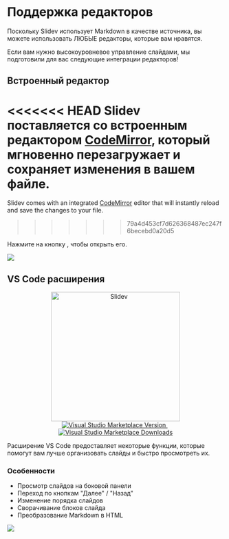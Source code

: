 # Поддержка редакторов

Поскольку Slidev использует Markdown в качестве источника, вы можете использовать ЛЮБЫЕ редакторы, которые вам нравятся.

Если вам нужно высокоуровневое управление слайдами, мы подготовили для вас следующие интеграции редакторов!

## Встроенный редактор

<<<<<<< HEAD
Slidev поставляется со встроенным редактором [CodeMirror](https://codemirror.net/), который мгновенно перезагружает и сохраняет изменения в вашем файле.
=======
Slidev comes with an integrated [CodeMirror](https://codemirror.net/) editor that will instantly reload and save the changes to your file.
>>>>>>> 79a4d453cf7d626368487ec247f6becebd0a20d5

Нажмите на кнопку <carbon-edit class="inline-icon-btn"/>, чтобы открыть его.

![](/screenshots/integrated-editor.png)

## VS Code расширения

<p align="center">
    <a href="https://github.com/slidevjs/slidev" target="_blank">
        <img src="https://cdn.jsdelivr.net/gh/slidevjs/slidev/assets/logo-for-vscode.png" alt="Slidev" width="300"/>
    </a>
    <br>
    <a href="https://marketplace.visualstudio.com/items?itemName=antfu.slidev" target="__blank">
        <img src="https://img.shields.io/visual-studio-marketplace/v/antfu.slidev.svg?color=4EC5D4&amp;label=VS%20Code%20Marketplace&logo=visual-studio-code" alt="Visual Studio Marketplace Version" />
    </a>
    &nbsp;
    <a href="https://marketplace.visualstudio.com/items?itemName=antfu.slidev" target="__blank">
        <img src="https://img.shields.io/visual-studio-marketplace/d/antfu.slidev.svg?color=2B90B6" alt="Visual Studio Marketplace Downloads" />
    </a>
</p>

Расширение VS Code предоставляет некоторые функции, которые помогут вам лучше организовать слайды и быстро просмотреть их.

### Особенности

- Просмотр слайдов на боковой панели
- Переход по кнопкам "Далее" / "Назад"
- Изменение порядка слайдов
- Сворачивание блоков слайда
- Преобразование Markdown в HTML

![](https://user-images.githubusercontent.com/11247099/116809994-cc2caa00-ab73-11eb-879f-60585747c3c9.png)

<TheTweet id="1395333405345148930" />
